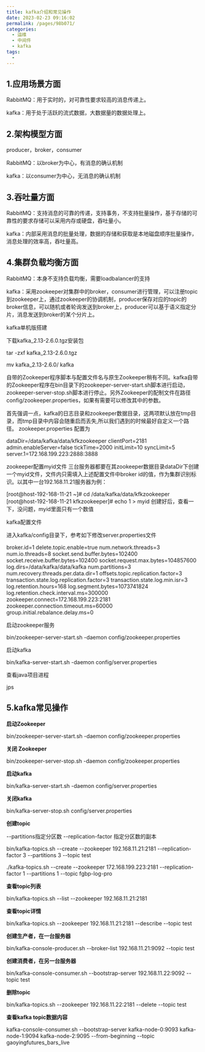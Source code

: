 ```yaml
---
title: kafka介绍和常见操作
date: 2023-02-23 09:16:02
permalink: /pages/98b071/
categories:
  - 运维
  - 中间件
  - kafka
tags:
  - 
---
```


## 1.应用场景方面

RabbitMQ：用于实时的，对可靠性要求较高的消息传递上。

kafka：用于处于活跃的流式数据，大数据量的数据处理上。

## 2.架构模型方面

producer，broker，consumer

RabbitMQ：以broker为中心，有消息的确认机制

kafka：以consumer为中心，无消息的确认机制

## 3.吞吐量方面

RabbitMQ：支持消息的可靠的传递，支持事务，不支持批量操作，基于存储的可靠性的要求存储可以采用内存或硬盘，吞吐量小。

kafka：内部采用消息的批量处理，数据的存储和获取是本地磁盘顺序批量操作，消息处理的效率高，吞吐量高。

## 4.集群负载均衡方面

RabbitMQ：本身不支持负载均衡，需要loadbalancer的支持

kafka：采用zookeeper对集群中的broker，consumer进行管理，可以注册topic到zookeeper上，通过zookeeper的协调机制，producer保存对应的topic的broker信息，可以随机或者轮询发送到broker上，producer可以基于语义指定分片，消息发送到broker的某个分片上。

kafka单机版搭建

下载kafka_2.13-2.6.0.tgz安装包

tar -zxf kafka_2.13-2.6.0.tgz

mv kafka_2.13-2.6.0/ kafka

自带的Zookeeper程序脚本与配置文件名与原生Zookeeper稍有不同。kafka自带的Zookeeper程序在bin目录下的zookeeper-server-start.sh脚本进行启动，zookeeper-server-stop.sh脚本进行停止。另外Zookeeper的配制文件在路径config/zookeeper.properties，如果有需要可以修改其中的参数。

首先强调一点，kafka的日志目录和zookeeper数据目录，这两项默认放在tmp目录，而tmp目录中内容会随重启而丢失,所以我们遇到的时候最好自定义一个路径。
 zookeeper.properties 配置为

dataDir=/data/kafka/data/kfkzookeeper
clientPort=2181
admin.enableServer=false
tickTime=2000
initLimit=10
syncLimit=5
server.1=172.168.199.223:2888:3888

zookeeper配置myid文件
三台服务器都要在其zookeeper数据目录dataDir下创建一个myid文件，文件内只需填入上述配置文件中broker id的值，作为集群识别标识。以其中一台192.168.11.21服务器为例：

[root@host-192-168-11-21 ~]# cd /data/kafka/data/kfkzookeeper
[root@host-192-168-11-21 kfkzookeeper]# echo 1 > myid
创建好后，查看一下，没问题，myid里面只有一个数值

kafka配置文件

进入kafka/config目录下，参考如下修改server.properties文件

broker.id=1
delete.topic.enable=true
num.network.threads=3
num.io.threads=8
socket.send.buffer.bytes=102400
socket.receive.buffer.bytes=102400
socket.request.max.bytes=104857600
log.dirs=/data/kafka/data/kafka
num.partitions=3
num.recovery.threads.per.data.dir=1
offsets.topic.replication.factor=3
transaction.state.log.replication.factor=3
transaction.state.log.min.isr=3
log.retention.hours=168
log.segment.bytes=1073741824
log.retention.check.interval.ms=300000
zookeeper.connect=172.168.199.223:2181
zookeeper.connection.timeout.ms=60000
group.initial.rebalance.delay.ms=0

启动zookeeper服务

bin/zookeeper-server-start.sh -daemon config/zookeeper.properties

启动kafka

bin/kafka-server-start.sh -daemon config/server.properties

查看java项目进程

jps

## 5.kafka常见操作

**启动Zookeeper**

bin/zookeeper-server-start.sh -daemon config/zookeeper.properties

**关闭 Zookeeper**

bin/zookeeper-server-stop.sh -daemon config/zookeeper.properties

**启动kafka**

bin/kafka-server-start.sh -daemon config/server.properties

**关闭kafka**

bin/kafka-server-stop.sh config/server.properties

**创建topic**

--partitions指定分区数 --replication-factor 指定分区数的副本

bin/kafka-topics.sh --create --zookeeper 192.168.11.21:2181 --replication-factor 3 --partitions 3 --topic test

./kafka-topics.sh --create --zookeeper 172.168.199.223:2181 --replication-factor 1 --partitions 1 --topic fgbp-log-pro

**查看topic列表**

bin/kafka-topics.sh --list --zookeeper 192.168.11.21:2181

**查看topic详情**

bin/kafka-topics.sh --zookeeper 192.168.11.21:2181 --describe --topic test

**创建生产者，在一台服务器**

bin/kafka-console-producer.sh --broker-list 192.168.11.21:9092 --topic test

**创建消费者，在另一台服务器**

bin/kafka-console-consumer.sh --bootstrap-server 192.168.11.22:9092 --topic test

**删除topic**

bin/kafka-topics.sh --zookeeper 192.168.11.22:2181 --delete --topic test

**查看kafka topic数据内容**

kafka-console-consumer.sh --bootstrap-server kafka-node-0:9093 kafka-node-1:9094 kafka-node-2:9095 --from-beginning --topic gaoyingfutures_bars_live
